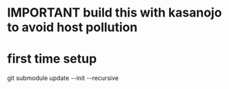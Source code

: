 # IMPORTANT build this with kasanojo to avoid host pollution

# first time setup
git submodule update --init --recursive
